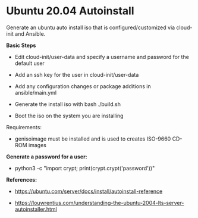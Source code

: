 
# Ubuntu 20.04 Autoinstall

Generate an ubuntu auto install iso that is configured/customized via cloud-init and Ansible.

**Basic Steps**

- Edit cloud-init/user-data and specify a username and password for the default user

- Add an ssh key for the user in cloud-init/user-data

- Add any configuration changes or package additions in ansible/main.yml
 
- Generate the install iso with bash ./build.sh

- Boot the iso on the system you are installing


Requirements:

- genisoimage must be installed and is used to creates ISO-9660 CD-ROM images

**Generate a password for a user:**

- python3 -c "import crypt; print(crypt.crypt('password'))"


**References:**

- https://ubuntu.com/server/docs/install/autoinstall-reference

- https://louwrentius.com/understanding-the-ubuntu-2004-lts-server-autoinstaller.html



